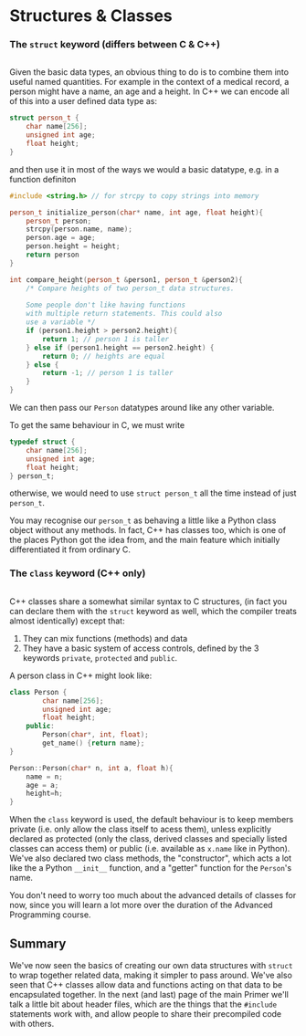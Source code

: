 # Structures & Classes

### The `struct` keyword (differs between C & C++)

```{index} structs
```

Given the basic data types, an obvious thing to do is to combine them into useful named quantities. For example in the context of a medical record, a person might have a name, an age
and a height. In C++ we can encode all of this into a user defined data type as:

```c++
struct person_t {
    char name[256];
    unsigned int age;
    float height;
}
```
and then use it in most of the ways we would a basic datatype, e.g. in a function definiton

```c++
#include <string.h> // for strcpy to copy strings into memory

person_t initialize_person(char* name, int age, float height){
    person_t person;
    strcpy(person.name, name);
    person.age = age;
    person.height = height;
    return person
}

int compare_height(person_t &person1, person_t &person2){
    /* Compare heights of two person_t data structures.
    
    Some people don't like having functions
    with multiple return statements. This could also
    use a variable */
    if (person1.height > person2.height){
        return 1; // person 1 is taller
    } else if (person1.height == person2.height) {
        return 0; // heights are equal
    } else {
        return -1; // person 1 is taller
    }
}

```

We can then pass our `Person` datatypes around like any other variable.

To get the same behaviour in C, we must write

```c
typedef struct {
    char name[256];
    unsigned int age;
    float height;
} person_t;
```
otherwise, we would need to use `struct person_t` all the time instead of just `person_t`.

You may recognise our `person_t` as behaving a little like a Python class object without any methods. In fact, C++ has classes too, which is one of the places Python got the idea from, and the main feature which initially differentiated it from ordinary C.

### The `class` keyword (C++ only)

```{index} classes
```

C++ classes share a somewhat similar syntax to C structures, (in fact you can declare them with the `struct` keyword as well, which the compiler treats almost identically) except that:
1. They can mix functions (methods) and data
2. They have a basic system of access controls, defined by the 3 keywords `private`, `protected` and `public`.

A person class in C++ might look like:
``` c++
class Person {
        char name[256];
        unsigned int age;
        float height;
    public:
        Person(char*, int, float);
        get_name() {return name};
}

Person::Person(char* n, int a, float h){
    name = n;
    age = a;
    height=h;
}
```

When the `class` keyword is used, the default behaviour is to keep members private (i.e. only allow the class itself to acess them), unless explicitly declared as protected (only the class, derived classes and specially listed classes can access them) or public (i.e. available as `x.name` like in Python). We've also declared two class methods, the "constructor", which acts a lot like the a Python `__init__` function, and a "getter" function for the `Person`'s name.

You don't need to worry too much about the advanced details of classes for now, since you will learn a lot more over the duration of the Advanced Programming course.

## Summary

We've now seen the basics of creating our own data structures with `struct` to wrap together related data, making it simpler to pass around. We've also seen that C++ classes allow data and functions acting on that data to be encapsulated together. In the next (and last) page of the main Primer we'll talk a little bit about header files, which are the things that the `#include` statements work with, and allow people to share their precompiled code with others.
